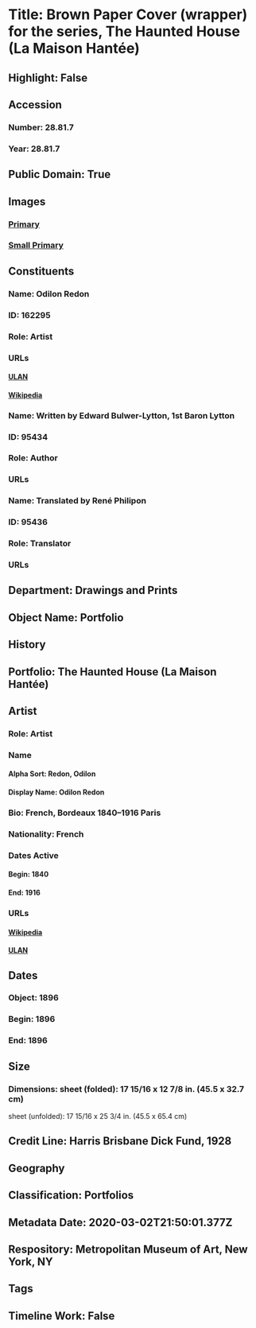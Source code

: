 # Title: Brown Paper Cover (wrapper) for the series, The Haunted House (La Maison Hantée)
## Highlight: False
## Accession
### Number: 28.81.7
### Year: 28.81.7
## Public Domain: True
## Images
### [Primary](https://images.metmuseum.org/CRDImages/dp/original/DP823469.jpg)
### [Small Primary](https://images.metmuseum.org/CRDImages/dp/web-large/DP823469.jpg)
## Constituents
### Name: Odilon Redon
### ID: 162295
### Role: Artist
### URLs
#### [ULAN](http://vocab.getty.edu/page/ulan/500007292)
#### [Wikipedia](https://www.wikidata.org/wiki/Q154349)
### Name: Written by Edward Bulwer-Lytton, 1st Baron Lytton
### ID: 95434
### Role: Author
### URLs
### Name: Translated by René Philipon
### ID: 95436
### Role: Translator
### URLs
## Department: Drawings and Prints
## Object Name: Portfolio
## History
## Portfolio: The Haunted House (La Maison Hantée)
## Artist
### Role: Artist
### Name
#### Alpha Sort: Redon, Odilon
#### Display Name: Odilon Redon
### Bio: French, Bordeaux 1840–1916 Paris
### Nationality: French
### Dates Active
#### Begin: 1840
#### End: 1916
### URLs
#### [Wikipedia](https://www.wikidata.org/wiki/Q154349)
#### [ULAN](http://vocab.getty.edu/page/ulan/500007292)
## Dates
### Object: 1896
### Begin: 1896
### End: 1896
## Size
### Dimensions: sheet (folded): 17 15/16 x 12 7/8 in. (45.5 x 32.7 cm)
sheet (unfolded): 17 15/16 x 25 3/4 in. (45.5 x 65.4 cm)
## Credit Line: Harris Brisbane Dick Fund, 1928
## Geography
## Classification: Portfolios
## Metadata Date: 2020-03-02T21:50:01.377Z
## Respository: Metropolitan Museum of Art, New York, NY
## Tags
## Timeline Work: False